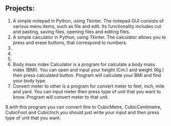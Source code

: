 ## Projects:

1. A simple notepad in Python, using Tkinter. The notepad GUI consists of various menu items, such as file and edit. Its functionality includes cut and pasting, saving files, opening files and editing files.
2. A simple calculator in Python, using Tkinter. The calculator allows you to press and erase buttons, that correspond to numbers. 
3. 
4.
5.
6. Body mass index Calculator
is a program for calculate a body mass index (BMI). You can open and input your height (Cm.) and weight (Kg.) then press calculated button. Program will calculate your BMI and find your body type. 
7. Convert meter to other
is a program for convert meter to feet, inch, mile and yard. You can input meter then press type of unit that you want to know. Program will convert meter to that unit.

8.with this program you can convert litre to CubicMetre,  CubicCentimetre, CubicFoot and CubicInch.you should just write your input and then press type of unit that you want. 
